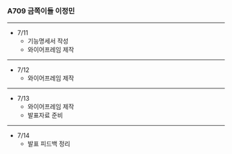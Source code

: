 ### A709 금쪽이들 이정민

---
+ 7/11
    + 기능명세서 작성
    + 와이어프레임 제작
---
+ 7/12
    + 와이어프레임 제작
---
+ 7/13
    + 와이어프레임 제작
    + 발표자료 준비
---
+ 7/14
    + 발표 피드백 정리
